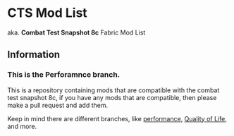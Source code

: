# CTS Mod List

aka. **Combat Test Snapshot 8c** Fabric Mod List

## **Information**

### This is the **Perforamnce** branch.

This is a repository containing mods that are compatible with the combat test snapshot 8c, if you have any mods that are compatible, then please make a pull request and add them.

Keep in mind there are different branches, like [performance](https://github.com/nexia-cts/cts-mod-list/tree/performance), [Quality of Life](https://github.com/nexia-cts/cts-mod-list/tree/qol), and more.
